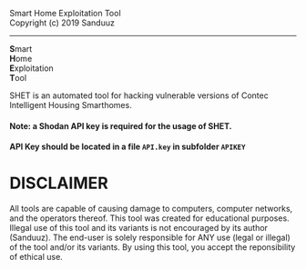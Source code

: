 Smart Home Exploitation Tool\
Copyright (c) 2019 Sanduuz
___________________
**S**mart\
**H**ome\
**E**xploitation\
**T**ool

SHET is an automated tool for hacking vulnerable versions of Contec Intelligent Housing Smarthomes.

#### Note: a Shodan API key is required for the usage of SHET.
#### API Key should be located in a file `API.key` in subfolder `APIKEY`



# DISCLAIMER

All tools are capable of causing damage to computers,
computer networks, and the operators thereof. This tool was
created for educational purposes. Illegal use of this tool
and its variants is not encouraged by its author (Sanduuz).
The end-user is solely responsible for ANY use (legal or illegal)
of the tool and/or its variants. By using this tool, you accept the
reponsibility of ethical use.
